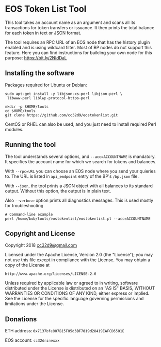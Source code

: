 # EOS Token List Tool

This tool takes an account name as an argument and scans all its
transactions for token transfers or issuance. It then prints the total
balance for each token in text or JSON format.

The tool requires an RPC URL of an EOS node that has the history plugin
enabled and is using wildcard filter. Most of BP nodes do not support
this feature. Here you can find instructions for building your own node
for this purpose: https://bit.ly/2NldDaL

## Installing the software

Packages required for Ubuntu or Debian:

```
sudo apt-get install -y libjson-xs-perl libjson-perl \
 libwww-perl liblwp-protocol-https-perl

mkdir -p $HOME/tools
cd $HOME/tools
git clone https://github.com/cc32d9/eostokenlist.git
``` 

CentOS or RHEL can also be used, and you just need to install required
Perl modules.

## Running the tool

The tool understands several options, and `--acc=ACCOUNTNAME` is
mandatory. It specifies the account name for which we search for tokens
and balances.

With `--rpc=URL` you can choose an EOS node where you send your quieries
to. The URL is listed in `api_endpoint` entry of the BP's `/bp.json`
file.

With `--json`, the tool prints a JSON object with all balances to its
standard output. Without this option, the output is in plain text.

Also `--verbose` option prints all diagnostics messages. This is used
mostly for troubleshooting.

```
# Command-line example
perl /home/bob/tools/eostokenlist/eostokenlist.pl --acc=ACCOUNTNAME
```

## Copyright and License

Copyright 2018 cc32d9@gmail.com

Licensed under the Apache License, Version 2.0 (the "License");
you may not use this file except in compliance with the License.
You may obtain a copy of the License at

    http://www.apache.org/licenses/LICENSE-2.0

Unless required by applicable law or agreed to in writing, software
distributed under the License is distributed on an "AS IS" BASIS,
WITHOUT WARRANTIES OR CONDITIONS OF ANY KIND, either express or implied.
See the License for the specific language governing permissions and
limitations under the License.


## Donations

ETH address: `0x7137bfe007B15F05d3BF7819d28419EAFCD6501E`

EOS account: `cc32dninexxx`

